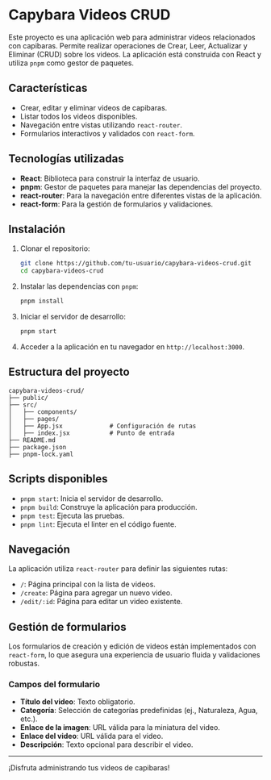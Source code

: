 # Capybara Videos CRUD

Este proyecto es una aplicación web para administrar videos relacionados con capibaras. Permite realizar operaciones de Crear, Leer, Actualizar y Eliminar (CRUD) sobre los videos. La aplicación está construida con React y utiliza `pnpm` como gestor de paquetes.

## Características

- Crear, editar y eliminar videos de capibaras.
- Listar todos los videos disponibles.
- Navegación entre vistas utilizando `react-router`.
- Formularios interactivos y validados con `react-form`.

## Tecnologías utilizadas

- **React**: Biblioteca para construir la interfaz de usuario.
- **pnpm**: Gestor de paquetes para manejar las dependencias del proyecto.
- **react-router**: Para la navegación entre diferentes vistas de la aplicación.
- **react-form**: Para la gestión de formularios y validaciones.

## Instalación

1. Clonar el repositorio:

   ```bash
   git clone https://github.com/tu-usuario/capybara-videos-crud.git
   cd capybara-videos-crud
   ```

2. Instalar las dependencias con `pnpm`:

   ```bash
   pnpm install
   ```

3. Iniciar el servidor de desarrollo:

   ```bash
   pnpm start
   ```

4. Acceder a la aplicación en tu navegador en `http://localhost:3000`.

## Estructura del proyecto

```
capybara-videos-crud/
├── public/
├── src/
│   ├── components/
│   ├── pages/
│   ├── App.jsx             # Configuración de rutas
│   ├── index.jsx           # Punto de entrada
├── README.md
├── package.json
├── pnpm-lock.yaml
```

## Scripts disponibles

- `pnpm start`: Inicia el servidor de desarrollo.
- `pnpm build`: Construye la aplicación para producción.
- `pnpm test`: Ejecuta las pruebas.
- `pnpm lint`: Ejecuta el linter en el código fuente.

## Navegación

La aplicación utiliza `react-router` para definir las siguientes rutas:

- `/`: Página principal con la lista de videos.
- `/create`: Página para agregar un nuevo video.
- `/edit/:id`: Página para editar un video existente.

## Gestión de formularios

Los formularios de creación y edición de videos están implementados con `react-form`, lo que asegura una experiencia de usuario fluida y validaciones robustas.

### Campos del formulario

- **Título del video**: Texto obligatorio.
- **Categoría**: Selección de categorías predefinidas (ej., Naturaleza, Agua, etc.).
- **Enlace de la imagen**: URL válida para la miniatura del video.
- **Enlace del video**: URL válida para el video.
- **Descripción**: Texto opcional para describir el video.

---

¡Disfruta administrando tus videos de capibaras!

